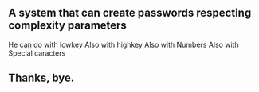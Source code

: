 ## A system that can create passwords respecting complexity parameters
  He can do with lowkey
  Also with highkey
  Also with Numbers
  Also with Special caracters

## Thanks, bye.
